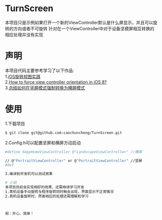 # TurnScreen
本项目只是示例如果打开一个新的ViewController默认是什么屏显示，并且可以旋转的方向或者不可旋转
针对在一个ViewController中对于设备坚模屏相互转换的相应处理并没有实现

# 声明
本项目代码主要参考学习了以下作品:  
1.[iOS旋转视图实践](http://rdc.taobao.org/?p=408)  
2.[How to force view controller orientation in iOS 8?](http://stackoverflow.com/questions/26357162/how-to-force-view-controller-orientation-in-ios-8)  
3.[总结如何在竖屏模式强制转换为横屏模式](http://www.cocoachina.com/bbs/read.php?tid-39663.html)  

# 使用

1.下载项目
``` bash
$ git clone git@github.com:caochuncheng/TurnScreen.git
```

2.Config.h可以配置坚屏和横屏方动启动
``` bash
#define kAppHomeViewController @"LandscapeViewController" //横屏
```
``` bash
// @"PortraitViewController" or @"PortraitViewController" //坚屏
#def

3.编译到开发机可以测试效果

# 小结
本项目目前会实现相好的效果，还需继续学习开发  
1.真机设备手动旋转与程序旋转同时触会出现，界面显示不正常情况  
2.真机设备旋转时，界面相应的处理还需理解和学习  



祝：开心、简单！
